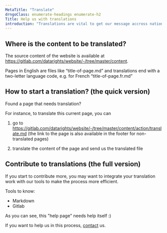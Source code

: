 ```yaml
---
MetaTitle: "Translate"
drngoClass: enumerate-headings enumerate-h2 
Title: Help us with translations
introduction: "Translations are vital to get our message accross nationalities, cultures and to reach more people. Translations can be fun too! You learn about Data Rights, collaborate with people sharing the same goals, and improve your foreign language skills! Here’s how you can help."
---
```



## Where is the content to be translated?

The source content of the website is available at <https://gitlab.com/datarights/website/-/tree/master/content>.

Pages in English are files like “title-of-page.md” and translations end with a two-letter language code, e.g. for French “title-of-page.fr.md”


## How to start a translation? (the quick version)

Found a page that needs translation?

For instance, to translate this current page, you can

 1. go to <https://gitlab.com/datarights/website/-/tree/master/content/action/translate.md> (the link to the page is also available in the footer for non-translated pages)

 2. translate the content of the page and send us the translated file


## Contribute to translations (the full version)

If you start to contribute more, you may want to integrate your translation work with our tools to make the process more efficient.

Tools to know:

  - Markdown
  - Gitlab

As you can see, this "help page" needs help itself :) 

If you want to help us in this process, [contact](/contact) us.
